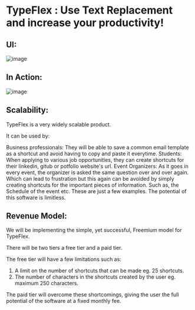 # TypeFlex : Use Text Replacement and increase your productivity!

## UI: 

![image](https://github.com/aryanv175/TypeFlex/assets/91381804/0bbb445f-99e2-44a4-96f5-88b328b237ab)

## In Action:

![image](https://github.com/aryanv175/TypeFlex/assets/91381804/cb1f5f8d-70e5-4848-8fd5-84e066f95ec6)






## **Scalability**: 

TypeFlex is a very widely scalable product.

It can be used by:

Business professionals: They will be able to save a common email template as a shortcut and avoid having to copy and paste it everytime.
Students: When applying to various job opportunities, they can create shortcuts for their linkedin, gitub or potfolio website's url.
Event Organizers: As it goes in every event, the organizer is asked the same question over and over again. Which can lead to frustration but this again can be avoided by simply creating shortcuts for the important pieces of information. Such as, the Schedule of the event etc.
These are just a few examples. The potential of this software is limitless.


## **Revenue Model**:

We will be implementing the simple, yet successful, Freemium model for TypeFlex. 

There will be two tiers a free tier and a paid tier.

The free tier will have a few limitations such as: 
1) A limit on the number of shortcuts that can be made eg. 25 shortcuts.  
2) The number of characters in the shortcuts created by the user eg. maximum 250 characters.

The paid tier will overcome these shortcomings, giving the user the full potential of the software at a fixed monthly fee.



